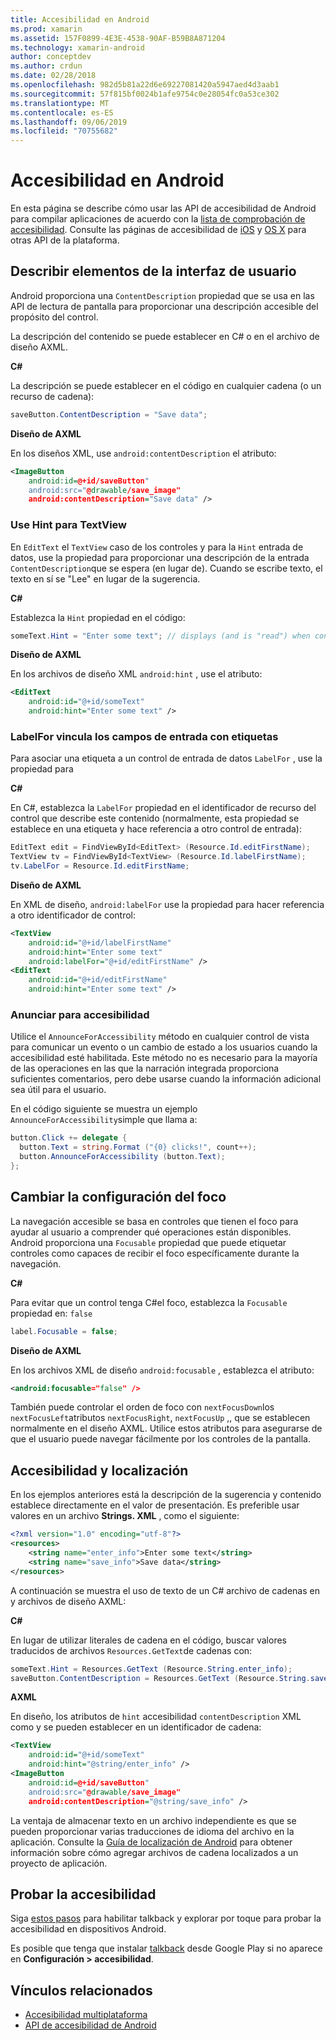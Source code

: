 ```yaml
---
title: Accesibilidad en Android
ms.prod: xamarin
ms.assetid: 157F0899-4E3E-4538-90AF-B59B8A871204
ms.technology: xamarin-android
author: conceptdev
ms.author: crdun
ms.date: 02/28/2018
ms.openlocfilehash: 982d5b81a22d6e69227081420a5947aed4d3aab1
ms.sourcegitcommit: 57f815bf0024b1afe9754c0e28054fc0a53ce302
ms.translationtype: MT
ms.contentlocale: es-ES
ms.lasthandoff: 09/06/2019
ms.locfileid: "70755682"
---
```

# <a name="accessibility-on-android"></a>Accesibilidad en Android

En esta página se describe cómo usar las API de accesibilidad de Android para compilar aplicaciones de acuerdo con la [lista de comprobación de accesibilidad](~/cross-platform/app-fundamentals/accessibility.md).
Consulte las páginas de accesibilidad de [iOS](~/ios/app-fundamentals/accessibility.md) y [OS X](~/mac/app-fundamentals/accessibility.md) para otras API de la plataforma.

## <a name="describing-ui-elements"></a>Describir elementos de la interfaz de usuario

Android proporciona una `ContentDescription` propiedad que se usa en las API de lectura de pantalla para proporcionar una descripción accesible del propósito del control.

La descripción del contenido se puede establecer en C# o en el archivo de diseño AXML.

**C#**

La descripción se puede establecer en el código en cualquier cadena (o un recurso de cadena):

```csharp
saveButton.ContentDescription = "Save data";
```

**Diseño de AXML**

En los diseños XML, use `android:contentDescription` el atributo:

```xml
<ImageButton
    android:id=@+id/saveButton"
    android:src="@drawable/save_image"
    android:contentDescription="Save data" />
```

### <a name="use-hint-for-textview"></a>Use Hint para TextView

En `EditText` el `TextView` caso de los controles y para la `Hint` entrada de datos, use la propiedad para proporcionar una descripción de la entrada `ContentDescription`que se espera (en lugar de).
Cuando se escribe texto, el texto en sí se "Lee" en lugar de la sugerencia.

**C#**

Establezca la `Hint` propiedad en el código:

```csharp
someText.Hint = "Enter some text"; // displays (and is "read") when control is empty
```

**Diseño de AXML**

En los archivos de diseño XML `android:hint` , use el atributo:

```xml
<EditText
    android:id="@+id/someText"
    android:hint="Enter some text" />
```

### <a name="labelfor-links-input-fields-with-labels"></a>LabelFor vincula los campos de entrada con etiquetas

Para asociar una etiqueta a un control de entrada de datos `LabelFor` , use la propiedad para

**C#**

En C#, establezca la `LabelFor` propiedad en el identificador de recurso del control que describe este contenido (normalmente, esta propiedad se establece en una etiqueta y hace referencia a otro control de entrada):

```csharp
EditText edit = FindViewById<EditText> (Resource.Id.editFirstName);
TextView tv = FindViewById<TextView> (Resource.Id.labelFirstName);
tv.LabelFor = Resource.Id.editFirstName;
```

**Diseño de AXML**

En XML de diseño, `android:labelFor` use la propiedad para hacer referencia a otro identificador de control:

```xml
<TextView
    android:id="@+id/labelFirstName"
    android:hint="Enter some text"
    android:labelFor="@+id/editFirstName" />
<EditText
    android:id="@+id/editFirstName"
    android:hint="Enter some text" />
```

### <a name="announce-for-accessibility"></a>Anunciar para accesibilidad

Utilice el `AnnounceForAccessibility` método en cualquier control de vista para comunicar un evento o un cambio de estado a los usuarios cuando la accesibilidad esté habilitada. Este método no es necesario para la mayoría de las operaciones en las que la narración integrada proporciona suficientes comentarios, pero debe usarse cuando la información adicional sea útil para el usuario.

En el código siguiente se muestra un ejemplo `AnnounceForAccessibility`simple que llama a:

```csharp
button.Click += delegate {
  button.Text = string.Format ("{0} clicks!", count++);
  button.AnnounceForAccessibility (button.Text);
};
```

## <a name="changing-focus-settings"></a>Cambiar la configuración del foco

La navegación accesible se basa en controles que tienen el foco para ayudar al usuario a comprender qué operaciones están disponibles. Android proporciona una `Focusable` propiedad que puede etiquetar controles como capaces de recibir el foco específicamente durante la navegación.

**C#**

Para evitar que un control tenga C#el foco, establezca la `Focusable` propiedad en: `false`

```csharp
label.Focusable = false;
```

**Diseño de AXML**

En los archivos XML de diseño `android:focusable` , establezca el atributo:

```xml
<android:focusable="false" />
```

También puede controlar el orden de foco con `nextFocusDown`los `nextFocusLeft`atributos `nextFocusRight`, `nextFocusUp` ,, que se establecen normalmente en el diseño AXML. Utilice estos atributos para asegurarse de que el usuario puede navegar fácilmente por los controles de la pantalla.

## <a name="accessibility-and-localization"></a>Accesibilidad y localización

En los ejemplos anteriores está la descripción de la sugerencia y contenido establece directamente en el valor de presentación. Es preferible usar valores en un archivo **Strings. XML** , como el siguiente:

```xml
<?xml version="1.0" encoding="utf-8"?>
<resources>
    <string name="enter_info">Enter some text</string>
    <string name="save_info">Save data</string>
</resources>
```

A continuación se muestra el uso de texto de un C# archivo de cadenas en y archivos de diseño AXML:

**C#**

En lugar de utilizar literales de cadena en el código, buscar valores traducidos de archivos `Resources.GetText`de cadenas con:

```csharp
someText.Hint = Resources.GetText (Resource.String.enter_info);
saveButton.ContentDescription = Resources.GetText (Resource.String.save_info);
```

**AXML**

En diseño, los atributos de `hint` accesibilidad `contentDescription` XML como y se pueden establecer en un identificador de cadena:

```xml
<TextView
    android:id="@+id/someText"
    android:hint="@string/enter_info" />
<ImageButton
    android:id=@+id/saveButton"
    android:src="@drawable/save_image"
    android:contentDescription="@string/save_info" />
```

La ventaja de almacenar texto en un archivo independiente es que se pueden proporcionar varias traducciones de idioma del archivo en la aplicación. Consulte la [Guía de localización de Android](~/android/app-fundamentals/localization.md) para obtener información sobre cómo agregar archivos de cadena localizados a un proyecto de aplicación.

## <a name="testing-accessibility"></a>Probar la accesibilidad

Siga [estos pasos](https://developer.android.com/training/accessibility/testing.html#how-to) para habilitar talkback y explorar por toque para probar la accesibilidad en dispositivos Android.

Es posible que tenga que instalar [talkback](https://play.google.com/store/apps/details?id=com.google.android.marvin.talkback) desde Google Play si no aparece en **Configuración > accesibilidad**.

## <a name="related-links"></a>Vínculos relacionados

- [Accesibilidad multiplataforma](~/cross-platform/app-fundamentals/accessibility.md)
- [API de accesibilidad de Android](https://developer.android.com/guide/topics/ui/accessibility/index.html)
